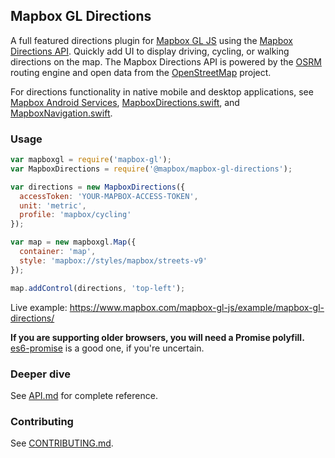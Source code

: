 Mapbox GL Directions
---

A full featured directions plugin for [Mapbox GL JS](https://github.com/mapbox/mapbox-gl-js) using the [Mapbox Directions API](https://www.mapbox.com/directions/). Quickly add UI to display driving, cycling, or walking directions on the map. The Mapbox Directions API is powered by the [OSRM](http://project-osrm.org/) routing engine and open data from the [OpenStreetMap](https://www.openstreetmap.org/) project.

For directions functionality in native mobile and desktop applications, see [Mapbox Android Services](https://github.com/mapbox/mapbox-java/), [MapboxDirections.swift](https://github.com/mapbox/MapboxDirections.swift/), and [MapboxNavigation.swift](https://github.com/mapbox/MapboxNavigation.swift/).

### Usage

```javascript
var mapboxgl = require('mapbox-gl');
var MapboxDirections = require('@mapbox/mapbox-gl-directions');

var directions = new MapboxDirections({
  accessToken: 'YOUR-MAPBOX-ACCESS-TOKEN',
  unit: 'metric',
  profile: 'mapbox/cycling'
});

var map = new mapboxgl.Map({
  container: 'map',
  style: 'mapbox://styles/mapbox/streets-v9'
});

map.addControl(directions, 'top-left');
```

Live example: https://www.mapbox.com/mapbox-gl-js/example/mapbox-gl-directions/

**If you are supporting older browsers, you will need a Promise polyfill.** [es6-promise](https://github.com/stefanpenner/es6-promise) is a good one, if you're uncertain.

### Deeper dive

See [API.md](https://github.com/mapbox/mapbox-gl-directions/blob/master/API.md) for complete reference.

### Contributing

See [CONTRIBUTING.md](https://github.com/mapbox/mapbox-gl-directions/blob/master/CONTRIBUTING.md).
